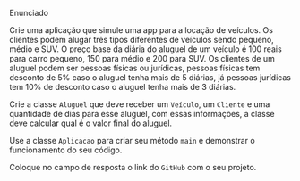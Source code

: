 Enunciado

Crie uma aplicação que simule uma app para a locação de veículos. Os clientes podem alugar três tipos diferentes de veículos sendo pequeno, médio e SUV. O preço base da diária do aluguel de um veículo é 100 reais para carro pequeno, 150 para médio e 200 para SUV. Os clientes de um aluguel podem ser pessoas físicas ou jurídicas, pessoas físicas tem desconto de 5% caso o aluguel tenha mais de 5 diárias, já pessoas jurídicas tem 10% de desconto caso o aluguel tenha mais de 3 diárias.

Crie a classe ``Aluguel`` que deve receber um ``Veículo``, um ``Cliente`` e uma quantidade de dias para esse aluguel, com essas informações, a classe deve calcular qual é o valor final do aluguel.

Use a classe ``Aplicacao`` para criar seu método ``main`` e demonstrar o funcionamento do seu código.

Coloque no campo de resposta o link do ``GitHub`` com o seu projeto.